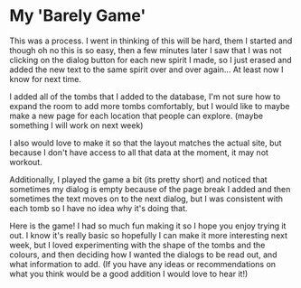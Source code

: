 # My 'Barely Game'

This was a process. I went in thinking of this will be hard, them I started and though oh no this is so easy, then a few minutes later I saw that I was not clicking on the dialog button for each new spirit I made, so I just erased and added the new text to the same spirit over and over again... At least now I know for next time. 

I added all of the tombs that I added to the database, I'm not sure how to expand the room to add more tombs comfortably, but I would like to maybe make a new page for each location that people can explore. (maybe something I will work on next week) 

I also would love to make it so that the layout matches the actual site, but because I don't have access to all that data at the moment, it may not workout. 

Additionally, I played the game a bit (its pretty short) and noticed that sometimes my dialog is empty because of the page break I added and then sometimes the text moves on to the next dialog, but I was consistent with each tomb so I have no idea why it's doing that. 

Here is the game! I had so much fun making it so I hope you enjoy trying it out. I know it's really basic so hopefully I can make it more interesting next week, but I loved experimenting with the shape of the tombs and the colours, and then deciding how I wanted the dialogs to be read out, and what information to add. (If you have any ideas or recommendations on what you think would be a good addition I would love to hear it!) 

